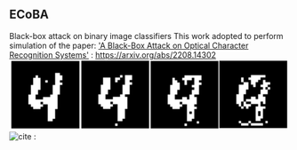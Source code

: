 ## ECoBA
Black-box attack on binary image classifiers
This work adopted to perform simulation of the paper: ['A Black-Box Attack on Optical Character Recognition Systems']([url](https://arxiv.org/abs/2208.14302)) : https://arxiv.org/abs/2208.14302
![image](https://github.com/mekatron21/ECoBA/blob/main/adv_int_ecoba.png)
![cite :](https://github.com/mekatron21/ECoBA/blob/main/cite.cff)
